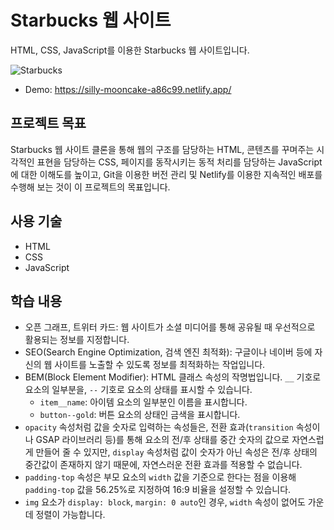 # Starbucks 웹 사이트
HTML, CSS, JavaScript를 이용한 Starbucks 웹 사이트입니다.

![Starbucks](https://github.com/sehyeongcho/starbucks/assets/124948262/2be7a441-eb22-4395-8bec-99e0c1520f48)

- Demo: <a href="https://silly-mooncake-a86c99.netlify.app/" target="_blank">https://silly-mooncake-a86c99.netlify.app/</a>

## 프로젝트 목표
Starbucks 웹 사이트 클론을 통해 웹의 구조를 담당하는 HTML, 콘텐츠를 꾸며주는 시각적인 표현을 담당하는 CSS, 페이지를 동작시키는 동적 처리를 담당하는 JavaScript에 대한 이해도를 높이고, Git을 이용한 버전 관리 및 Netlify를 이용한 지속적인 배포를 수행해 보는 것이 이 프로젝트의 목표입니다.

## 사용 기술
- HTML
- CSS
- JavaScript

## 학습 내용
- 오픈 그래프, 트위터 카드: 웹 사이트가 소셜 미디어를 통해 공유될 때 우선적으로 활용되는 정보를 지정합니다.
- SEO(Search Engine Optimization, 검색 엔진 최적화): 구글이나 네이버 등에 자신의 웹 사이트를 노출할 수 있도록 정보를 최적화하는 작업입니다.
- BEM(Block Element Modifier): HTML 클래스 속성의 작명법입니다. `__` 기호로 요소의 일부분을, `--` 기호로 요소의 상태를 표시할 수 있습니다.
  - `item__name`: 아이템 요소의 일부분인 이름을 표시합니다.
  - `button--gold`: 버튼 요소의 상태인 금색을 표시합니다.
- `opacity` 속성처럼 값을 숫자로 입력하는 속성들은, 전환 효과(`transition` 속성이나 GSAP 라이브러리 등)를 통해 요소의 전/후 상태를 중간 숫자의 값으로 자연스럽게 만들어 줄 수 있지만, `display` 속성처럼 값이 숫자가 아닌 속성은 전/후 상태의 중간값이 존재하지 않기 때문에, 자연스러운 전환 효과를 적용할 수 없습니다.
- `padding-top` 속성은 부모 요소의 `width` 값을 기준으로 한다는 점을 이용해 `padding-top` 값을 56.25%로 지정하여 16:9 비율을 설정할 수 있습니다.
- `img` 요소가 `display: block`, `margin: 0 auto`인 경우, `width` 속성이 없어도 가운데 정렬이 가능합니다.
